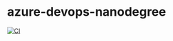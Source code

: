 # azure-devops-nanodegree

[![CI](https://github.com/Jabronious/azure-devops-nanodegree/actions/workflows/main.yml/badge.svg)](https://github.com/Jabronious/azure-devops-nanodegree/actions/workflows/main.yml)
